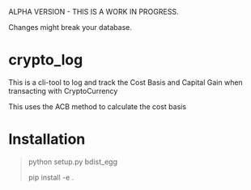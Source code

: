 ALPHA VERSION - THIS IS A WORK IN PROGRESS. 

Changes might break your database.

# crypto_log
This is a cli-tool to log and track the Cost Basis and Capital Gain when transacting with CryptoCurrency

This uses the ACB method to calculate the cost basis

# Installation

> python setup.py bdist_egg
>
> pip install -e .

